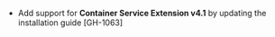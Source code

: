 * Add support for **Container Service Extension v4.1** by updating the installation guide [GH-1063]
